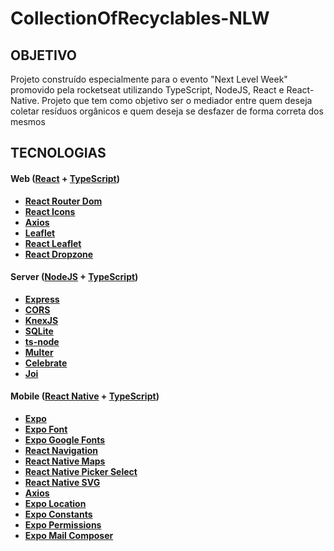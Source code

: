 # CollectionOfRecyclables-NLW

## **OBJETIVO**

Projeto construído especialmente para o evento "Next Level Week" promovido pela rocketseat utilizando TypeScript, NodeJS, React e React-Native. Projeto que tem como objetivo ser o mediador entre quem deseja coletar resíduos orgânicos e quem deseja se desfazer de forma correta dos mesmos

## **TECNOLOGIAS**


#### **Web** ([React][react] + [TypeScript][typescript])

  - **[React Router Dom][react_router_dom]**
  - **[React Icons][react_icons]**
  - **[Axios][axios]**
  - **[Leaflet][leaflet]**
  - **[React Leaflet][react_leaflet]**
  - **[React Dropzone][react_dropzone]**

#### **Server** ([NodeJS][node] + [TypeScript][typescript])

  - **[Express][express]**
  - **[CORS][cors]**
  - **[KnexJS][knex]**
  - **[SQLite][sqlite3]**
  - **[ts-node][tsnode]**
  - **[Multer][multer]**
  - **[Celebrate][celebrate]**
  - **[Joi][joi]**

#### **Mobile** ([React Native][react_native] + [TypeScript][typescript])

  - **[Expo][expo]**
  - **[Expo Font][expo_font]**
  - **[Expo Google Fonts][expo_google_fonts]**
  - **[React Navigation][react_navigation]**
  - **[React Native Maps][react_native_maps]**
  - **[React Native Picker Select][react_native_picker_select]**
  - **[React Native SVG][react_native_svg]**
  - **[Axios][axios]**
  - **[Expo Location][expo_location]**
  - **[Expo Constants][expo_constants]**
  - **[Expo Permissions][expo_permissions]**
  - **[Expo Mail Composer][expo_mail_composer]**

<!-- Website Links -->

[rocketseat_site]: https://rocketseat.com.br/


<!-- Tecnologias -->
[react]: https://reactjs.org/
[typescript]: https://www.typescriptlang.org/
[node]: https://nodejs.org/en/
[react_native]: http://www.reactnative.com/
[leaflet]: https://react-leaflet.js.org/en/
[express]: https://expressjs.com/
[cors]: https://expressjs.com/en/resources/middleware/cors.html
[knex]: http://knexjs.org/
[sqlite3]: https://github.com/mapbox/node-sqlite3
[tsnode]: https://github.com/TypeStrong/ts-node
[react_leaflet]: https://react-leaflet.js.org/
[react_router_dom]: https://github.com/ReactTraining/react-router/tree/master/packages/react-router-dom
[react_icons]: https://react-icons.github.io/react-icons/
[axios]: https://github.com/axios/axios
[expo]: https://expo.io/
[expo_font]: https://www.npmjs.com/package/expo-font
[expo_google_fonts]: https://github.com/expo/google-fonts
[react_navigation]: https://reactnavigation.org/
[react_native_maps]: https://github.com/react-native-community/react-native-maps
[react_native_picker_select]: https://github.com/lawnstarter/react-native-picker-select
[react_native_svg]: https://github.com/react-native-community/react-native-svg
[expo_location]: https://docs.expo.io/versions/latest/sdk/location/
[expo_constants]: https://docs.expo.io/versions/latest/sdk/constants/
[expo_permissions]: https://docs.expo.io/versions/latest/sdk/permissions/
[expo_mail_composer]: https://docs.expo.io/versions/latest/sdk/mail-composer/
[multer]: https://github.com/expressjs/multer
[celebrate]: https://github.com/arb/celebrate
[joi]: https://github.com/hapijs/joi
[react_dropzone]: https://github.com/react-dropzone/react-dropzone
